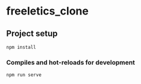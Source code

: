 # freeletics_clone

## Project setup
```
npm install
```

### Compiles and hot-reloads for development
```
npm run serve
```
